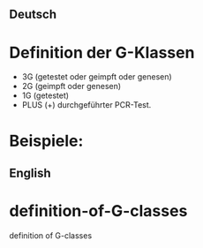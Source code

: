 ## Deutsch
# Definition der G-Klassen

- 3G (getestet oder geimpft oder genesen)
- 2G (geimpft oder genesen)
- 1G (getestet)
- PLUS (+) durchgeführter PCR-Test.



# Beispiele:


## English
# definition-of-G-classes
definition of G-classes



